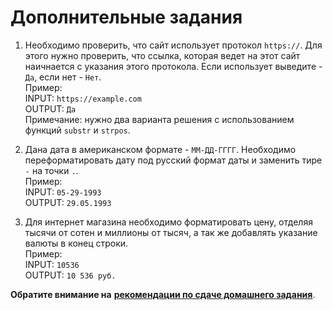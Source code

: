# Дополнительные задания

1. Необходимо проверить, что сайт использует протокол `https://`. Для этого нужно проверить, что ссылка, 
которая ведет на этот сайт наичнается с указания этого протокола. Если использует выведите - `Да`, если нет - `Нет`.\
Пример: \
INPUT: `https://example.com` \
OUTPUT: `Да` \
Примечание: нужно два варианта решения с использованием функций `substr` и `strpos`. 

2. Дана дата в американском формате - `ММ-ДД-ГГГГ`. Необходимо переформатировать дату под русский формат даты 
и заменить тире `-` на точки `.`. \
Пример: \
INPUT: `05-29-1993` \
OUTPUT: `29.05.1993`

3. Для интернет магазина необходимо форматировать цену, отделяя тысячи от сотен и миллионы от тысяч, 
а так же добавлять указание валюты в конец строки. \
Пример: \
INPUT: `10536` \
OUTPUT: `10 536 руб.`


**Обратите внимание на** [**рекомендации по сдаче домашнего задания**](https://github.com/netology-code/bphp-homeworks/blob/master/0-sharing/homework/README.md).
